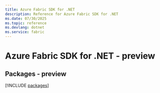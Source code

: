 ```yaml
---
title: Azure Fabric SDK for .NET
description: Reference for Azure Fabric SDK for .NET
ms.date: 07/30/2025
ms.topic: reference
ms.devlang: dotnet
ms.service: fabric
---
```

# Azure Fabric SDK for .NET - preview
## Packages - preview
[!INCLUDE [packages](fabric-index.md)]